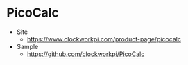 # PicoCalc

* Site
  * https://www.clockworkpi.com/product-page/picocalc
* Sample
  * https://github.com/clockworkpi/PicoCalc
